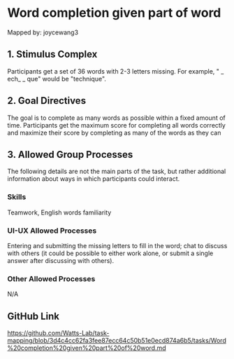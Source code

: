 # Word completion given part of word

Mapped by: joycewang3 

## 1. Stimulus Complex 
Participants get a set of 36 words with 2-3 letters missing. For example, " _ ech_ _ que" would be "technique".

## 2. Goal Directives 
The goal is to complete as many words as possible within a fixed amount of time. Participants get the maximum score for completing all words correctly and maximize their score by completing as many of the words as they can

## 3. Allowed Group Processes 
The following details are not the main parts of the task, but rather additional information about ways in which participants could interact.

### Skills 
Teamwork, English words familiarity

### UI-UX Allowed Processes
Entering and submitting the missing letters to fill in the word; chat to discuss with others (it could be possible to either work alone, or submit a single answer after discussing with others).

### Other Allowed Processes
N/A

## GitHub Link 
https://github.com/Watts-Lab/task-mapping/blob/3d4c4cc62fa3fee87ecc64c50b51e0ecd874a6b5/tasks/Word%20completion%20given%20part%20of%20word.md
